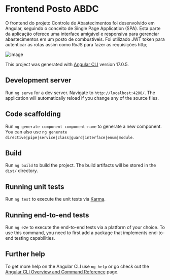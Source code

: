 # Frontend Posto ABDC

O frontend do projeto Controle de Abastecimentos foi desenvolvido em Angular, seguindo o conceito de Single Page Application (SPA). Esta parte da aplicação oferece uma interface amigável e responsiva para gerenciar abastecimentos em um posto de combustíveis. Foi utilizado JWT token para autenticar as rotas assim como RxJS para fazer as requisições http;

![image](https://github.com/joaoedson-dantas/frontend-posto/assets/114243172/fdde6a8f-cf10-4885-86e9-d4e04cf6a785)


This project was generated with [Angular CLI](https://github.com/angular/angular-cli) version 17.0.5.

## Development server

Run `ng serve` for a dev server. Navigate to `http://localhost:4200/`. The application will automatically reload if you change any of the source files.

## Code scaffolding

Run `ng generate component component-name` to generate a new component. You can also use `ng generate directive|pipe|service|class|guard|interface|enum|module`.

## Build

Run `ng build` to build the project. The build artifacts will be stored in the `dist/` directory.

## Running unit tests

Run `ng test` to execute the unit tests via [Karma](https://karma-runner.github.io).

## Running end-to-end tests

Run `ng e2e` to execute the end-to-end tests via a platform of your choice. To use this command, you need to first add a package that implements end-to-end testing capabilities.

## Further help

To get more help on the Angular CLI use `ng help` or go check out the [Angular CLI Overview and Command Reference](https://angular.io/cli) page.
